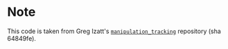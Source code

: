 # Note

This code is taken from Greg Izatt's [`manipulation_tracking`](https://github.com/gizatt/manipulation_tracking.git) repository (sha 64849fe).
    